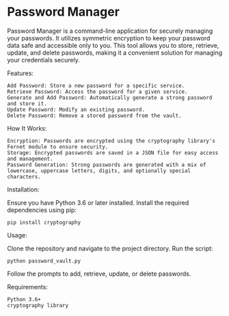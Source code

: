 # Password Manager

Password Manager is a command-line application for securely managing your passwords. It utilizes symmetric encryption to keep your password data safe and accessible only to you. 
This tool allows you to store, retrieve, update, and delete passwords, making it a convenient solution for managing your credentials securely.

Features:

    Add Password: Store a new password for a specific service.
    Retrieve Password: Access the password for a given service.
    Generate and Add Password: Automatically generate a strong password and store it.
    Update Password: Modify an existing password.
    Delete Password: Remove a stored password from the vault.

How It Works:

    Encryption: Passwords are encrypted using the cryptography library's Fernet module to ensure security.
    Storage: Encrypted passwords are saved in a JSON file for easy access and management.
    Password Generation: Strong passwords are generated with a mix of lowercase, uppercase letters, digits, and optionally special characters.

Installation:

Ensure you have Python 3.6 or later installed. Install the required dependencies using pip:

    pip install cryptography

Usage:

Clone the repository and navigate to the project directory. Run the script:

    python password_vault.py

Follow the prompts to add, retrieve, update, or delete passwords.

Requirements:

    Python 3.6+
    cryptography library
